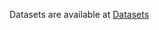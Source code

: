 Datasets are available at [Datasets](https://drive.google.com/drive/folders/1hliR_CaKPWKod47vNG0plAlBx2zSkbBU?usp=sharing)
